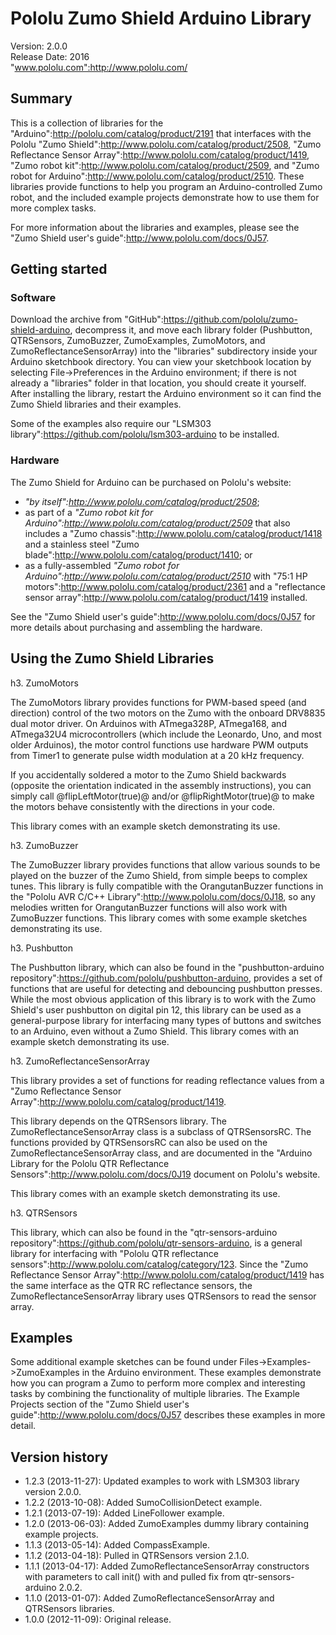 # Pololu Zumo Shield Arduino Library

Version: 2.0.0 <br>
Release Date: 2016 <br>
"www.pololu.com":http://www.pololu.com/

## Summary

This is a collection of libraries for the
"Arduino":http://pololu.com/catalog/product/2191 that interfaces with
the Pololu "Zumo Shield":http://www.pololu.com/catalog/product/2508,
"Zumo Reflectance Sensor
Array":http://www.pololu.com/catalog/product/1419, "Zumo robot
kit":http://www.pololu.com/catalog/product/2509, and "Zumo robot for
Arduino":http://www.pololu.com/catalog/product/2510. These libraries
provide functions to help you program an Arduino-controlled Zumo
robot, and the included example projects demonstrate how to use them
for more complex tasks.

For more information about the libraries and examples, please see the
"Zumo Shield user's guide":http://www.pololu.com/docs/0J57.

## Getting started

### Software

Download the archive from
"GitHub":https://github.com/pololu/zumo-shield-arduino, decompress it,
and move each library folder (Pushbutton, QTRSensors, ZumoBuzzer,
ZumoExamples, ZumoMotors, and ZumoReflectanceSensorArray) into the
"libraries" subdirectory inside your Arduino sketchbook directory. You
can view your sketchbook location by selecting File->Preferences in
the Arduino environment; if there is not already a "libraries" folder
in that location, you should create it yourself. After installing the
library, restart the Arduino environment so it can find the Zumo
Shield libraries and their examples.

Some of the examples also require our "LSM303
library":https://github.com/pololu/lsm303-arduino to be installed.

### Hardware

The Zumo Shield for Arduino can be purchased on Pololu's website:
* *"by itself":http://www.pololu.com/catalog/product/2508*;
* as part of a *"Zumo robot kit for Arduino":http://www.pololu.com/catalog/product/2509* that also includes a "Zumo chassis":http://www.pololu.com/catalog/product/1418 and a stainless steel "Zumo blade":http://www.pololu.com/catalog/product/1410; or
* as a fully-assembled *"Zumo robot for Arduino":http://www.pololu.com/catalog/product/2510* with "75:1 HP motors":http://www.pololu.com/catalog/product/2361 and a "reflectance sensor array":http://www.pololu.com/catalog/product/1419 installed.

See the "Zumo Shield user's guide":http://www.pololu.com/docs/0J57 for more details about purchasing and assembling the hardware.

## Using the Zumo Shield Libraries

h3. ZumoMotors

The ZumoMotors library provides functions for PWM-based speed (and direction) control of the two motors on the Zumo with the onboard DRV8835 dual motor driver. On Arduinos with ATmega328P, ATmega168, and ATmega32U4 microcontrollers (which include the Leonardo, Uno, and most older Arduinos), the motor control functions use hardware PWM outputs from Timer1 to generate pulse width modulation at a 20 kHz frequency.

If you accidentally soldered a motor to the Zumo Shield backwards (opposite the orientation indicated in the assembly instructions), you can simply call @flipLeftMotor(true)@ and/or @flipRightMotor(true)@ to make the motors behave consistently with the directions in your code.

This library comes with an example sketch demonstrating its use.

h3. ZumoBuzzer

The ZumoBuzzer library provides functions that allow various sounds to be played on the buzzer of the Zumo Shield, from simple beeps to complex tunes.  This library is fully compatible with the OrangutanBuzzer functions in the "Pololu AVR C/C++ Library":http://www.pololu.com/docs/0J18, so any melodies written for OrangutanBuzzer functions will also work with ZumoBuzzer functions.  This library comes with some example sketches demonstrating its use.

h3. Pushbutton

The Pushbutton library, which can also be found in the "pushbutton-arduino repository":https://github.com/pololu/pushbutton-arduino, provides a set of functions that are useful for detecting and debouncing pushbutton presses. While the most obvious application of this library is to work with the Zumo Shield's user pushbutton on digital pin 12, this library can be used as a general-purpose library for interfacing many types of buttons and switches to an Arduino, even without a Zumo Shield.  This library comes with an example sketch demonstrating its use.

h3. ZumoReflectanceSensorArray

This library provides a set of functions for reading reflectance values from a "Zumo Reflectance Sensor Array":http://www.pololu.com/catalog/product/1419.

This library depends on the QTRSensors library.  The ZumoReflectanceSensorArray class is a subclass of QTRSensorsRC.  The functions provided by QTRSensorsRC can also be used on the ZumoReflectanceSensorArray class, and are documented in the "Arduino Library for the Pololu QTR Reflectance Sensors":http://www.pololu.com/docs/0J19 document on Pololu's website.

This library comes with an example sketch demonstrating its use.

h3. QTRSensors

This library, which can also be found in the "qtr-sensors-arduino repository":https://github.com/pololu/qtr-sensors-arduino, is a general library for interfacing with "Pololu QTR reflectance sensors":http://www.pololu.com/catalog/category/123.  Since the "Zumo Reflectance Sensor Array":http://www.pololu.com/catalog/product/1419 has the same interface as the QTR RC reflectance sensors, the ZumoReflectanceSensorArray library uses QTRSensors to read the sensor array.

## Examples

Some additional example sketches can be found under
Files->Examples->ZumoExamples in the Arduino environment. These
examples demonstrate how you can program a Zumo to perform more
complex and interesting tasks by combining the functionality of
multiple libraries. The Example Projects section of the "Zumo Shield
user's guide":http://www.pololu.com/docs/0J57 describes these examples
in more detail.

## Version history

* 1.2.3 (2013-11-27): Updated examples to work with LSM303 library version 2.0.0.
* 1.2.2 (2013-10-08): Added SumoCollisionDetect example.
* 1.2.1 (2013-07-19): Added LineFollower example.
* 1.2.0 (2013-06-03): Added ZumoExamples dummy library containing example projects.
* 1.1.3 (2013-05-14): Added CompassExample.
* 1.1.2 (2013-04-18): Pulled in QTRSensors version 2.1.0.
* 1.1.1 (2013-04-17): Added ZumoReflectanceSensorArray constructors with parameters to call init() with and pulled fix from qtr-sensors-arduino 2.0.2.
* 1.1.0 (2013-01-07): Added ZumoReflectanceSensorArray and QTRSensors libraries.
* 1.0.0 (2012-11-09): Original release.
